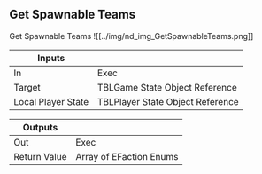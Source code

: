 ## Get Spawnable Teams
Get Spawnable Teams
![[../img/nd_img_GetSpawnableTeams.png]]

|Inputs||
|--|--|
| In | Exec |
| Target | TBLGame State Object Reference |
| Local Player State | TBLPlayer State Object Reference |

|Outputs||
|--|--|
| Out | Exec |
| Return Value | Array of EFaction Enums |
